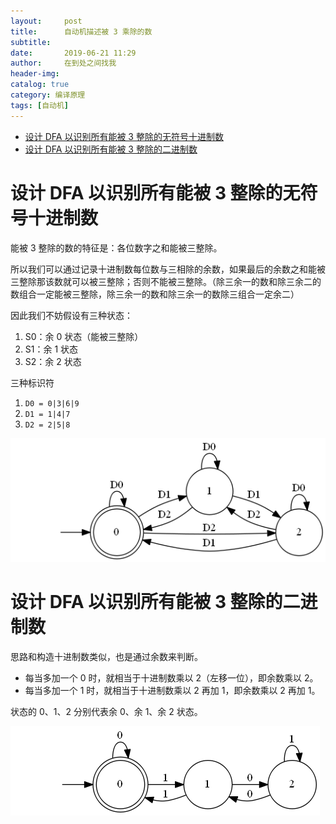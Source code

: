 ```yaml
---
layout:     post
title:      自动机描述被 3 乘除的数
subtitle:   
date:       2019-06-21 11:29
author:     在到处之间找我
header-img: 
catalog: true
category: 编译原理
tags: [自动机]
---
```


- [设计 DFA 以识别所有能被 3 整除的无符号十进制数](#orgedbdf41)
- [设计 DFA 以识别所有能被 3 整除的二进制数](#org3df3758)


<a id="orgedbdf41"></a>

# 设计 DFA 以识别所有能被 3 整除的无符号十进制数

能被 3 整除的数的特征是：各位数字之和能被三整除。

所以我们可以通过记录十进制数每位数与三相除的余数，如果最后的余数之和能被三整除那该数就可以被三整除；否则不能被三整除。（除三余一的数和除三余二的数组合一定能被三整除，除三余一的数和除三余一的数除三组合一定余二）

因此我们不妨假设有三种状态：

1.  S0：余 0 状态（能被三整除）
2.  S1：余 1 状态
3.  S2：余 2 状态

三种标识符

1.  `D0 = 0|3|6|9`
2.  `D1 = 1|4|7`
3.  `D2 = 2|5|8`

![img](https://raw.githubusercontent.com/Ynjxsjmh/ynjxsjmh.github.io/master/img/2019/2019-03-19-01-01.png)


<a id="org3df3758"></a>

# 设计 DFA 以识别所有能被 3 整除的二进制数

思路和构造十进制数类似，也是通过余数来判断。

-   每当多加一个 0 时，就相当于十进制数乘以 2（左移一位），即余数乘以 2。
-   每当多加一个 1 时，就相当于十进制数乘以 2 再加 1，即余数乘以 2 再加 1。

状态的 0、1、2 分别代表余 0、余 1、余 2 状态。

![img](https://raw.githubusercontent.com/Ynjxsjmh/ynjxsjmh.github.io/master/img/2019/2019-03-19-01-02.png)